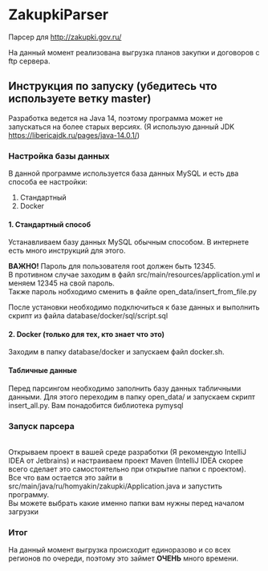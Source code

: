 # ZakupkiParser
Парсер для http://zakupki.gov.ru/

На данный момент реализована выгрузка планов закупки и договоров с ftp сервера.

## Инструкция по запуску (убедитесь что используете ветку master)
Разработка ведется на Java 14, поэтому программа может не запускаться на более старых версиях.
(Я использую данный JDK https://libericajdk.ru/pages/java-14.0.1/)
### Настройка базы данных

В данной программе используется база данных MySQL и есть два способа ее настройки:
<ol>
<li>Стандартный</li>
<li>Docker</li>
</ol>

#### 1. Стандартный способ
Устанавливаем базу данных MySQL обычным способом. В интернете есть много инструкций для этого. <br>

**ВАЖНО!** Пароль для пользователя root должен быть 12345. <br>
В противном случае заходим в файл src/main/resources/application.yml и меняем 12345 на свой пароль.<br>
Также пароль нобходимо сменить в файле open_data/insert_from_file.py

После установки необходимо подключиться к базе данных и выполнить скрипт из файла database/docker/sql/script.sql

#### 2. Docker (только для тех, кто знает что это)
Заходим в папку database/docker и запускаем файл docker.sh.

#### Табличные данные
Перед парсингом необходимо заполнить базу данных табличными данными. Для этого переходим в папку open_data/ 
и запускаем скрипт insert_all.py. Вам понадобится библиотека pymysql

### Запуск парсера
<br>
Открываем проект в вашей среде разработки (Я рекомендую IntelliJ IDEA от Jetbrains) и настраиваем проект Maven
(IntelliJ IDEA скорее всего сделает это самостоятельно при открытие папки с проектом).<br>
Все что вам остается это зайти в src/main/java/ru/homyakin/zakupki/Application.java и запустить программу.
<br>
Вы можете выбрать какие именно папки вам нужны перед началом загрузки

### Итог
На данный момент выгрузка происходит единоразово и со всех регионов по очереди, поэтому это займет **ОЧЕНЬ** много
времени.
